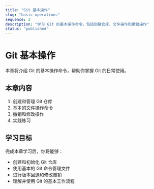 ```yaml
---
title: "Git 基本操作"
slug: "basic-operations"
sequence: 2
description: "学习 Git 的基本操作命令，包括创建仓库、文件操作和撤销操作"
status: "published"
---
```


# Git 基本操作

本章将介绍 Git 的基本操作命令，帮助你掌握 Git 的日常使用。

## 本章内容

1. 创建和管理 Git 仓库
2. 基本的文件操作命令
3. 撤销和修改操作
4. 实践练习

## 学习目标

完成本章学习后，你将能够：
- 创建和初始化 Git 仓库
- 使用基本的 Git 命令管理文件
- 进行版本回退和修改撤销
- 理解并使用 Git 的基本工作流程 